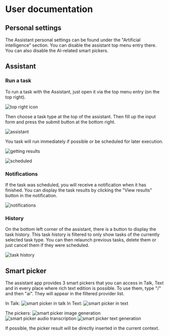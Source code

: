 <!--
  - SPDX-FileCopyrightText: 2024 Nextcloud GmbH and Nextcloud contributors
  - SPDX-License-Identifier: AGPL-3.0-or-later
-->
# User documentation

## Personal settings

The Assistant personal settings can be found under the "Artificial intelligence" section.
You can disable the assistant top menu entry there. You can also disable the AI-related smart pickers.

## Assistant

### Run a task

To run a task with the Assistant, just open it via the top menu entry (on the top right).

![top right icon](../img/top.right.button.png)

Then choose a task type at the top of the assistant.
Then fill up the input form and press the submit button at the bottom right.

![assistant](../img/assistant.png)

You task will run immediately if possible or be scheduled for later execution.

![getting results](../img/getting.results.png)

![scheduled](../img/scheduled.png)

### Notifications

If the task was scheduled, you will receive a notification when it has finished.
You can display the task results by clicking the "View results" button in the notification.

![notifications](../img/notifications.png)

### History

On the bottom left corner of the assistant, there is a button to display the task history.
This task history is filtered to only show tasks of the currently selected task type.
You can then relaunch previous tasks, delete them or just cancel them if they were scheduled.

![task history](../img/history.png)

## Smart picker

The assistant app provides 3 smart pickers that you can access in Talk,
Text and in every place where rich text edition is possible.
To use them, type "/" and then "ai". They will appear in the filtered provider list.

In Talk:
![smart picker in talk](../img/smart.picker.talk.png)
In Text:
![smart picker in text](../img/smart.picker.in.text.png)

The pickers:
![smart picker image generation](../img/smart.picker.image.png)
![smart picker audio transcription](../img/smart.picker.audio.png)
![smart picker text generation](../img/smart.picker.text.png)

If possible, the picker result will be directly inserted in the current context.
